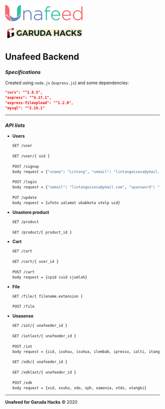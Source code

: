 
<img width="50%" src="./../images/unafeed_logo.png"/>
<br><br>
<img width="50%" src="./../images/garuda_logo2.png"/>

# Unafeed Backend

### *__Specifications__*

Created using ```node.js``` (```express.js```) and some dependencies:

```json
"cors": "^2.8.5",
"express": "^4.17.1",
"express-fileupload": "^1.2.0",
"mysql": "^2.18.1"
```

<hr>

### *__API lists__*

- __Users__

    ```bash
    GET /user

    GET /user/{ uid }

    POST /signup 
    body request = {"unama": "Lintang", "uemail": "lintangwisesa@ymail.com", "upassword": "12345"}

    POST /login 
    body request = {"uemail": "lintangwisesa@ymail.com", "upassword": "12345"}

    PUT /update 
    body request = {ufoto ualamat ukabkota utelp uid}
    ```

- __Unastore product__

    ```bash
    GET /product

    GET /product/{ product_id }
    ```

- __Cart__

    ```bash
    GET /cart

    GET /cart/{ user_id }
    
    POST /cart 
    body request = {cpid cuid cjumlah}
    ```

- __File__

    ```bash
    GET /file/{ filename.extension }
    
    POST /file
    ```

- __Unasense__

    ```bash
    GET /iot/{ unafeeder_id }
    
    GET /iotlast/{ unafeeder_id }
    
    POST /iot 
    body request = {iid, isuhuu, isuhua, ilembab, ipressu, ialti, itangki}
    
    GET /xdk/{ unafeeder_id }
    
    GET /xdklast/{ unafeeder_id }
    
    POST /xdk 
    body request = {xid, xsuhu, xdo, xph, xamonia, xtds, xtangki}
    ```

<hr>

__Unafeed for Garuda Hacks__ © 2020
